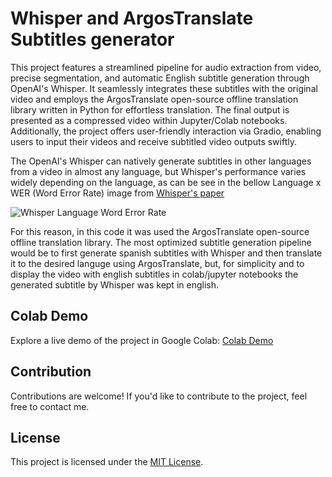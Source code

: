 # Whisper and ArgosTranslate Subtitles generator
This project features a streamlined pipeline for audio extraction from video, precise segmentation, and automatic English subtitle generation through OpenAI's Whisper. It seamlessly integrates these subtitles with the original video and employs the ArgosTranslate open-source offline translation library written in Python for effortless translation. The final output is presented as a compressed video within Jupyter/Colab notebooks. Additionally, the project offers user-friendly interaction via Gradio, enabling users to input their videos and receive subtitled video outputs swiftly.

The OpenAI's Whisper can natively generate subtitles in other languages from a video in almost any language, but Whisper's performance varies widely depending on the language, as can be see in the bellow Language x WER (Word Error Rate) image from [Whisper's paper](https://arxiv.org/abs/2212.04356) 

![Whisper Language Word Error Rate](https://raw.githubusercontent.com/openai/whisper/main/language-breakdown.svg)

For this reason, in this code it was used the ArgosTranslate open-source offline translation library. The most optimized subtitle generation pipeline would be to first generate spanish subtitles with Whisper and then translate it to the desired languge using ArgosTranslate, but, for simplicity and to display the video with english subtitles in colab/jupyter notebooks the generated subtitle by Whisper was kept in english.


## Colab Demo

Explore a live demo of the project in Google Colab: [Colab Demo](https://colab.research.google.com/drive/1lXn_ZzV188FhNImboUA8HyG9CwU6iM7G?usp=sharing)

## Contribution

Contributions are welcome! If you'd like to contribute to the project, feel free to contact me.

## License

This project is licensed under the [MIT License](LICENSE).
